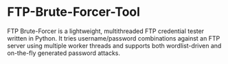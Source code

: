 # FTP-Brute-Forcer-Tool
FTP Brute-Forcer is a lightweight, multithreaded FTP credential tester written in Python. It tries username/password combinations against an FTP server using multiple worker threads and supports both wordlist-driven and on-the-fly generated password attacks.
